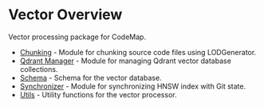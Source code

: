 # Vector Overview

Vector processing package for CodeMap.

- [Chunking](chunking.md) - Module for chunking source code files using LODGenerator.
- [Qdrant Manager](qdrant_manager.md) - Module for managing Qdrant vector database collections.
- [Schema](schema.md) - Schema for the vector database.
- [Synchronizer](synchronizer.md) - Module for synchronizing HNSW index with Git state.
- [Utils](utils.md) - Utility functions for the vector processor.
